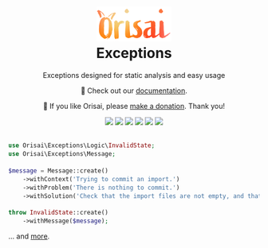 <h1 align="center">
	<img src="https://github.com/orisai/.github/blob/main/images/repo_title.png?raw=true" alt="Orisai"/>
	<br/>
	Exceptions
</h1>

<p align="center">
    Exceptions designed for static analysis and easy usage
</p>

<p align="center">
	📄 Check out our <a href="docs/README.md">documentation</a>.
</p>

<p align="center">
	💸 If you like Orisai, please <a href="https://orisai.dev/sponsor">make a donation</a>. Thank you!
</p>

<p align="center">
	<a href="https://github.com/orisai/exceptions/actions?query=workflow:CI+branch:v1.x"><img src="https://github.com/orisai/exceptions/actions/workflows/ci.yaml/badge.svg?branch=v1.x"></a>
	<a href="https://coveralls.io/github/orisai/exceptions?branch=v1.x"><img src="https://badgen.net/coveralls/c/github/orisai/exceptions/v1.x?cache=300"></a>
	<a href="https://dashboard.stryker-mutator.io/reports/github.com/orisai/exceptions/v1.x"><img src="https://img.shields.io/endpoint?style=flat&url=https://badge-api.stryker-mutator.io/github.com/orisai/exceptions/v1.x"></a>
	<a href="https://packagist.org/packages/orisai/exceptions"><img src="https://badgen.net/packagist/dt/orisai/exceptions?cache=3600"></a>
	<a href="https://packagist.org/packages/orisai/exceptions"><img src="https://badgen.net/packagist/v/orisai/exceptions?cache=3600"></a>
	<a href="https://choosealicense.com/licenses/mpl-2.0/"><img src="https://badgen.net/badge/license/MPL-2.0/blue?cache=3600"></a>
<p>

##

```php
use Orisai\Exceptions\Logic\InvalidState;
use Orisai\Exceptions\Message;

$message = Message::create()
    ->withContext('Trying to commit an import.')
    ->withProblem('There is nothing to commit.')
    ->withSolution('Check that the import files are not empty, and that filters are not too restrictive.');

throw InvalidState::create()
    ->withMessage($message);
```

... and [more](docs/README.md).
